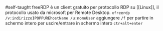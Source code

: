 #self-taught 
freeRDP è un client gratuito per protocollo RDP su [[Linux]], il protocollo usato da microsoft per Remote Desktop.
`xfreerdp /v:indirizzoIPOPPUREhostName /u:nomeUser`
aggiungere `/f` per partire in schermo intero
per uscire/entrare in schermo intero `ctr+alt+enter` 